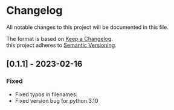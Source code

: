 # Changelog

All notable changes to this project will be documented in this file.

The format is based on [Keep a Changelog](https://keepachangelog.com/en/1.0.0/).<br>
this project adheres to [Semantic Versioning](https://semver.org/spec/v2.0.0.html).

## [0.1.1] - 2023-02-16

### Fixed

- Fixed typos in filenames.
- Fixed version bug for python 3.10